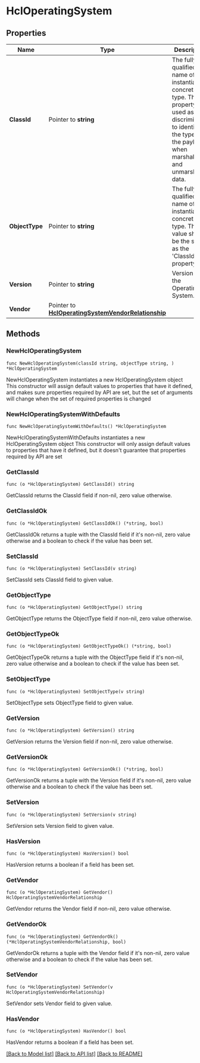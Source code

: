 # HclOperatingSystem

## Properties

Name | Type | Description | Notes
------------ | ------------- | ------------- | -------------
**ClassId** | Pointer to **string** | The fully-qualified name of the instantiated, concrete type. This property is used as a discriminator to identify the type of the payload when marshaling and unmarshaling data. | [default to "hcl.OperatingSystem"]
**ObjectType** | Pointer to **string** | The fully-qualified name of the instantiated, concrete type. The value should be the same as the &#39;ClassId&#39; property. | [default to "hcl.OperatingSystem"]
**Version** | Pointer to **string** | Version of the Operating System. | [optional] 
**Vendor** | Pointer to [**HclOperatingSystemVendorRelationship**](HclOperatingSystemVendorRelationship.md) |  | [optional] 

## Methods

### NewHclOperatingSystem

`func NewHclOperatingSystem(classId string, objectType string, ) *HclOperatingSystem`

NewHclOperatingSystem instantiates a new HclOperatingSystem object
This constructor will assign default values to properties that have it defined,
and makes sure properties required by API are set, but the set of arguments
will change when the set of required properties is changed

### NewHclOperatingSystemWithDefaults

`func NewHclOperatingSystemWithDefaults() *HclOperatingSystem`

NewHclOperatingSystemWithDefaults instantiates a new HclOperatingSystem object
This constructor will only assign default values to properties that have it defined,
but it doesn't guarantee that properties required by API are set

### GetClassId

`func (o *HclOperatingSystem) GetClassId() string`

GetClassId returns the ClassId field if non-nil, zero value otherwise.

### GetClassIdOk

`func (o *HclOperatingSystem) GetClassIdOk() (*string, bool)`

GetClassIdOk returns a tuple with the ClassId field if it's non-nil, zero value otherwise
and a boolean to check if the value has been set.

### SetClassId

`func (o *HclOperatingSystem) SetClassId(v string)`

SetClassId sets ClassId field to given value.


### GetObjectType

`func (o *HclOperatingSystem) GetObjectType() string`

GetObjectType returns the ObjectType field if non-nil, zero value otherwise.

### GetObjectTypeOk

`func (o *HclOperatingSystem) GetObjectTypeOk() (*string, bool)`

GetObjectTypeOk returns a tuple with the ObjectType field if it's non-nil, zero value otherwise
and a boolean to check if the value has been set.

### SetObjectType

`func (o *HclOperatingSystem) SetObjectType(v string)`

SetObjectType sets ObjectType field to given value.


### GetVersion

`func (o *HclOperatingSystem) GetVersion() string`

GetVersion returns the Version field if non-nil, zero value otherwise.

### GetVersionOk

`func (o *HclOperatingSystem) GetVersionOk() (*string, bool)`

GetVersionOk returns a tuple with the Version field if it's non-nil, zero value otherwise
and a boolean to check if the value has been set.

### SetVersion

`func (o *HclOperatingSystem) SetVersion(v string)`

SetVersion sets Version field to given value.

### HasVersion

`func (o *HclOperatingSystem) HasVersion() bool`

HasVersion returns a boolean if a field has been set.

### GetVendor

`func (o *HclOperatingSystem) GetVendor() HclOperatingSystemVendorRelationship`

GetVendor returns the Vendor field if non-nil, zero value otherwise.

### GetVendorOk

`func (o *HclOperatingSystem) GetVendorOk() (*HclOperatingSystemVendorRelationship, bool)`

GetVendorOk returns a tuple with the Vendor field if it's non-nil, zero value otherwise
and a boolean to check if the value has been set.

### SetVendor

`func (o *HclOperatingSystem) SetVendor(v HclOperatingSystemVendorRelationship)`

SetVendor sets Vendor field to given value.

### HasVendor

`func (o *HclOperatingSystem) HasVendor() bool`

HasVendor returns a boolean if a field has been set.


[[Back to Model list]](../README.md#documentation-for-models) [[Back to API list]](../README.md#documentation-for-api-endpoints) [[Back to README]](../README.md)


